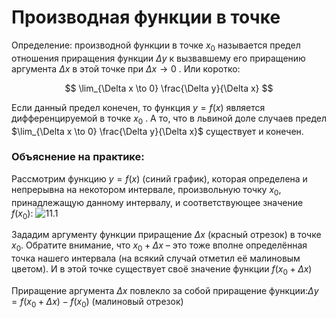 # Производная функции в точке

Определение: производной функции в точке $x_{0}$ называется предел отношения приращения функции $Δy$ к вызвавшему его приращению аргумента $Δx$ в этой точке при $Δx → 0$ . Или коротко:

$$ 
\lim_{\Delta x \to 0} \frac{\Delta y}{\Delta x}
$$

Если данный предел конечен, то функция $y = f(x)$ является дифференцируемой в точке $x_{0}$ .  А то, что в львиной доле случаев предел $\lim_{\Delta x \to 0} \frac{\Delta y}{\Delta x}$ существует и конечен.

### Объяснение на практике:

Рассмотрим функцию $y = f(x)$ (синий график), которая определена и непрерывна на некотором интервале, произвольную точку $x_{0}$, принадлежащую данному интервалу, и соответствующее значение $f(x_{0})$:
<picture>
 <source media="(prefers-color-scheme: dark)" srcset="http://www.mathprofi.ru/i/opredelenie_proizvodnoi_smysl_proizvodnoi_clip_image081.jpg">
 <source media="(prefers-color-scheme: light)" srcset="http://www.mathprofi.ru/i/opredelenie_proizvodnoi_smysl_proizvodnoi_clip_image081.jpg">
 <img alt="11.1" src="http://www.mathprofi.ru/i/opredelenie_proizvodnoi_smysl_proizvodnoi_clip_image081.jpg">
</picture>

Зададим аргументу функции приращение $\Delta x$ (красный отрезок) в точке $x_{0}$. Обратите внимание, что $x_{0} + \Delta x$  – это тоже вполне определённая точка нашего интервала (на всякий случай отметил её малиновым цветом). И в этой точке существует своё значение функции $f(x_{0} + \Delta x)$

Приращение аргумента $\Delta x$ повлекло за собой приращение функции:$\Delta y = f(x_{0} + \Delta x) - f(x_{0})$  (малиновый отрезок)

